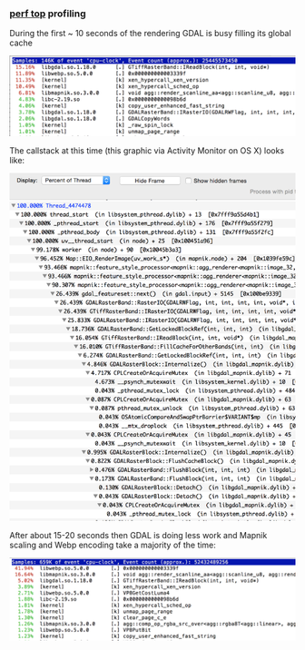 
### [perf top](https://github.com/springmeyer/profiling-guide/blob/master/README.md#perf-top) profiling

During the first ~ 10 seconds of the rendering GDAL is busy filling its global cache

![](perf-top-render-start.png)

The callstack at this time (this graphic via Activity Monitor on OS X) looks like:

![](gdal-mutex.png)

After about 15-20 seconds then GDAL is doing less work and Mapnik scaling and Webp encoding take a majority of the time:

![](perf-top-render-middle.png)
